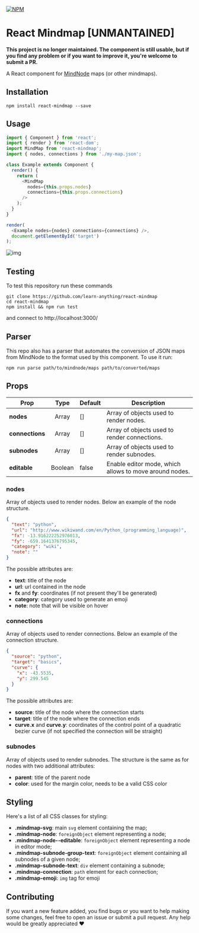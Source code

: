 [![NPM](https://nodei.co/npm/react-mindmap.png)](https://npmjs.org/package/react-mindmap)

# React Mindmap [UNMANTAINED]
**This project is no longer maintained. The component is still usable, but if you find any problem or if you want to improve it, you're welcome to submit a PR.**

A React component for [MindNode](https://mindnode.com/) maps (or other mindmaps).


## Installation

    npm install react-mindmap --save


## Usage

```js
import { Component } from 'react';
import { render } from 'react-dom';
import MindMap from 'react-mindmap';
import { nodes, connections } from './my-map.json';

class Example extends Component {
  render() {
    return (
      <MindMap
        nodes={this.props.nodes}
        connections={this.props.connections}
      />
    );
  }
}

render(
  <Example nodes={nodes} connections={connections} />,
  document.getElementById('target')
);
```

![img](https://raw.githubusercontent.com/learn-anything/react-mindmap/master/screenshot.png)


## Testing
To test this repository run these commands

```
git clone https://github.com/learn-anything/react-mindmap
cd react-mindmap
npm install && npm run test
```

and connect to http://localhost:3000/


## Parser
This repo also has a parser that automates the conversion of JSON maps from MindNode
to the format used by this component. To use it run:

```
npm run parse path/to/mindnode/maps path/to/converted/maps
```


## Props
| Prop            | Type    | Default | Description                                            |
|-----------------|:-------:|---------|--------------------------------------------------------|
| **nodes**       | Array   | []      | Array of objects used to render nodes.                 |
| **connections** | Array   | []      | Array of objects used to render connections.           |
| **subnodes**    | Array   | []      | Array of objects used to render subnodes.              |
| **editable**    | Boolean | false   | Enable editor mode, which allows to move around nodes. |

### nodes
Array of objects used to render nodes. Below an example of the node structure.

```json
{
  "text": "python",
  "url": "http://www.wikiwand.com/en/Python_(programming_language)",
  "fx": -13.916222252976013,
  "fy": -659.1641376795345,
  "category": "wiki",
  "note": ""
}
```

The possible attributes are:

- **text**: title of the node
- **url**: url contained in the node
- **fx** and **fy**: coordinates (if not present they'll be generated)
- **category**: category used to generate an emoji
- **note**: note that will be visible on hover

### connections
Array of objects used to render connections. Below an example of the connection
structure.

```json
{
  "source": "python",
  "target": "basics",
  "curve": {
    "x": -43.5535,
    "y": 299.545
  }
}
```

The possible attributes are:

- **source**: title of the node where the connection starts
- **target**: title of the node where the connection ends
- **curve.x** and **curve.y**: coordinates of the control point of a quadratic bezier curve
(if not specified the connection will be straight)

### subnodes
Array of objects used to render subnodes. The structure is the same as for nodes
with two additional attributes:

- **parent**: title of the parent node
- **color**: used for the margin color, needs to be a valid CSS color


## Styling
Here's a list of all CSS classes for styling:

- **.mindmap-svg**: main `svg` element containing the map;
- **.mindmap-node**: `foreignObject` element representing a node;
- **.mindmap-node--editable**: `foreignObject` element representing a node in editor mode;
- **.mindmap-subnode-group-text**: `foreignObject` element containing all subnodes of a given node;
- **.mindmap-subnode-text**: `div` element containing a subnode;
- **.mindmap-connection**: `path` element for each connection;
- **.mindmap-emoji**: `img` tag for emoji


## Contributing
If you want a new feature added, you find bugs or you want to help making some changes,
feel free to open an issue or submit a pull request. Any help would be greatly appreciated :heart:
